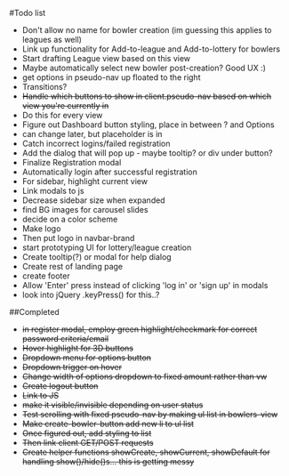 #Todo list
+ Don't allow no name for bowler creation (im guessing this applies to leagues as well)
+ Link up functionality for Add-to-league and Add-to-lottery for bowlers
+ Start drafting League view based on this view
+ Maybe automatically select new bowler post-creation? Good UX :)
+ get options in pseudo-nav up floated to the right
+ Transitions?
+ ~~Handle which buttons to show in client.pseudo-nav based on which view you're currently in~~
 + Do this for every view
+ Figure out Dashboard button styling, place in between ? and Options
 + can change later, but placeholder is in
+ Catch incorrect logins/failed registration
 + Add the dialog that will pop up - maybe tooltip? or div under button?
+ Finalize Registration modal
 + Automatically login after successful registration
+ For sidebar, highlight current view
+ Link modals to js
+ Decrease sidebar size when expanded
+ find BG images for carousel slides
+ decide on a color scheme
+ Make logo
 + Then put logo in navbar-brand
+ start prototyping UI for lottery/league creation
+ Create tooltip(?) or modal for help dialog
+ Create rest of landing page
+ create footer
+ Allow 'Enter' press instead of clicking 'log in' or 'sign up' in modals
 + look into jQuery .keyPress() for this..?
 
##Completed
+ ~~in register modal, employ green highlight/checkmark for correct password criteria/email~~
+ ~~Hover highlight for 3D buttons~~
+ ~~Dropdown menu for options button~~
+ ~~Dropdown trigger on hover~~
+ ~~Change width of options dropdown to fixed amount rather than vw~~
+ ~~Create logout button~~
 + ~~Link to JS~~
 + ~~make it visible/invisible depending on user status~~
+ ~~Test scrolling with fixed pseudo-nav by making ul list in bowlers-view~~
 + ~~Make create-bowler-button add new li to ul list~~
 + ~~Once figured out, add styling to list~~
 + ~~Then link client GET/POST requests~~
+ ~~Create helper functions showCreate, showCurrent, showDefault for handling show()/hide()s... this is getting messy~~